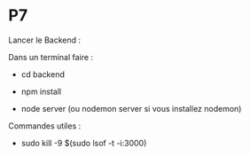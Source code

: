 # P7

Lancer le Backend :

Dans un terminal faire :

- cd backend

- npm install

- node server (ou nodemon server si vous installez nodemon)

Commandes utiles :

- sudo kill -9 $(sudo lsof -t -i:3000)
